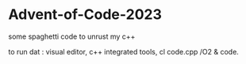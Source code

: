 # Advent-of-Code-2023
some spaghetti code to unrust my c++

to run dat : visual editor, c++ integrated tools, cl code.cpp /O2 & code.
